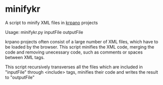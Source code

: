 minifykr
========

A script to minify XML files in <a href="http://www.krpano.com" target="_blank">krpano</a> projects

Usage: minifykr.py inputFile outputFile

krpano projects often consist of a large number of XML files, which have to be loaded by the browser. This script minifies the XML code, merging the code and removing unecessary code, such as comments or spaces between XML tags.

This script recursively transverses all the files which are included in "inputFile" through &lt;include&gt; tags, minifies their code and writes the result to "outputFile"